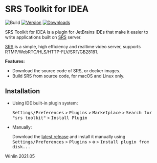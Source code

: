 # SRS Toolkit for IDEA

![Build](https://github.com/ossrs/srs-toolkit-idea/workflows/Build/badge.svg)
[![Version](https://img.shields.io/jetbrains/plugin/v/16837.svg)](https://plugins.jetbrains.com/plugin/16837)
[![Downloads](https://img.shields.io/jetbrains/plugin/d/16837.svg)](https://plugins.jetbrains.com/plugin/16837)

<!-- Plugin description -->

SRS Toolkit for IDEA is a plugin for JetBrains IDEs that make it easier to write applications built 
on [SRS](https://github.com/ossrs/srs) server.

<p></p>

[SRS](https://github.com/ossrs/srs) is a simple, high efficiency and realtime video server, 
supports RTMP/WebRTC/HLS/HTTP-FLV/SRT/GB28181.

<p></p>

**Features:**

* Download the source code of SRS, or docker images.
* Build SRS from source code, for macOS and Linux only.

<!-- Plugin description end -->

## Installation

- Using IDE built-in plugin system:
  
  <kbd>Settings/Preferences</kbd> > <kbd>Plugins</kbd> > <kbd>Marketplace</kbd> > <kbd>Search for "srs toolkit"</kbd> >
  <kbd>Install Plugin</kbd>
  
- Manually:

  Download the [latest release](https://github.com/ossrs/srs-toolkit-idea/releases/latest) and install it manually using
  <kbd>Settings/Preferences</kbd> > <kbd>Plugins</kbd> > <kbd>⚙️</kbd> > <kbd>Install plugin from disk...</kbd>

Winlin 2021.05

